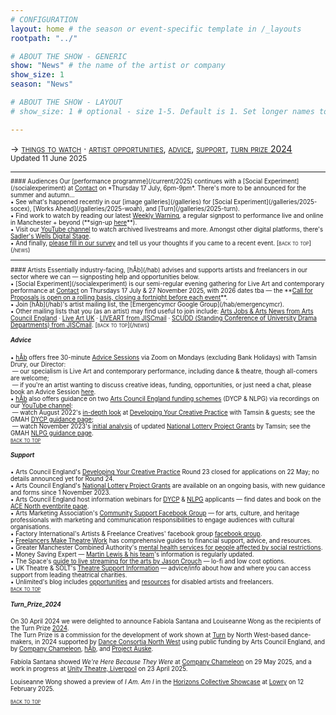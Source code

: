 ```yaml
---
# CONFIGURATION
layout: home # the season or event-specific template in /_layouts
rootpath: "../"

# ABOUT THE SHOW - GENERIC
show: "News" # the name of the artist or company
show_size: 1
season: "News"

# ABOUT THE SHOW - LAYOUT
# show_size: 1 # optional - size 1-5. Default is 1. Set longer names to lower values

---
```

<span style='font-variant: small-caps'>→ [things to watch](/news/#audiences) · [artist opportunities](/news/#artists), [advice](/news/#advice), [support](/news/#support), [turn prize 2024](/news/#turn_prize_2024)</span>&ensp; <small>Updated 11 June 2025<small>        
<hr>          
#### Audiences         
Our [performance programme](/current/2025) continues with a [Social Experiment](/socialexperiment) at <a href="https://contactmcr.com" target="_blank">Contact</a> on *Thursday 17 July, 6pm-9pm*. There's more to be announced for the summer and autumn…<br>• See what's happened recently in our [image galleries](/galleries) for [Social Experiment](/galleries/2025-socex), [Works Ahead](/galleries/2025-woah), and [Turn](/galleries/2025-turn).<br>• Find work to watch by reading our latest <a href="http://wordofwarning.posthaven.com" target="_blank">Weekly Warning</a>, a regular signpost to performance live and online in Manchester + beyond (**sign-up <a href="http://eepurl.com/i_Odb" target="_blank">here</a>**).<br>• Visit our <a href="https://youtube.com/@warnmcr" target="_blank">YouTube channel</a> to watch archived livestreams and more. Amongst other digital platforms, there's <a href="https://sadlerswells.com/digital-stage" target="_blank">Sadler's Wells Digital Stage</a>.<br>• And finally, <a href="https://www.illuminate-data.org.uk/survey/gnwmcx" target="_blank">please fill in our survey</a> and tell us your thoughts if you came to a recent event.        
<span style='font-variant: small-caps'>[back to top](/news)</span>        
<hr>          
#### Artists         
Essentially industry-facing, [hÅb](/hab) advises and supports artists and freelancers in our sector where we can — signposting help and opportunities below.<br>• [Social Experiment](/socialexperiment) is our semi-regular evening gathering for Live Art and contemporary performance at <a href="https://contactmcr.com" target="_blank">Contact</a> on Thursdays 17 July & 27 November 2025, with 2026 dates tba — the **<a href="https://socialexperiment.posthaven.com" target="_blank">Call for Proposals is open on a rolling basis, closing a fortnight before each event</a>**.<br>• Join [hÅb](/hab)'s artist mailing list, the [Emergencymcr Google Group](/hab/emergencymcr).<br>• Other mailing lists that you (as an artist) may find useful to join include: <a href="https://www.artsjobs.org.uk/subscribe" target="_blank">Arts Jobs & Arts News from Arts Council England</a> · <a href="http://liveartuk.org/pages/sign-up" target="_blank">Live Art UK</a> · <a href="http://jiscmail.ac.uk/cgi-bin/webadmin?A0=LIVEART" target="_blank">LIVEART from JISCmail</a> · <a href="http://jiscmail.ac.uk/cgi-bin/webadmin?A0=SCUDD" target="_blank">SCUDD (Standing Conference of University Drama Departments) from JISCmail</a>.        
<span style='font-variant: small-caps'>[back to top](/news)</span>         
         
##### Advice        
• [hÅb](/hab) offers free 30-minute [Advice Sessions](/hab/advice/) via Zoom on Mondays (excluding Bank Holidays) with Tamsin Drury, our Director:<br>&nbsp;— our specialism is Live Art and contemporary performance, including dance & theatre, though all-comers are welcome;<br>&nbsp;— if you're an artist wanting to discuss creative ideas, funding, opportunities, or just need a chat, please book an Advice Session [here](/hab/advice).<br>• [hÅb](/hab) also offers guidance on two <a href="https://www.artscouncil.org.uk/our-open-funds" target="_blank">Arts Council England funding schemes</a> (DYCP & NLPG) via recordings on our <a href="https://youtube.com/@warnmcr" target="_blank">YouTube channel</a>:<br>&nbsp;— watch August 2022's <a href="https://youtu.be/POWwDg_STRw" target="_blank">in-depth look</a> at <a href="https://artscouncil.org.uk/DYCP" target="_blank">Developing Your Creative Practice</a> with Tamsin & guests; see the GMAH <a href="https://www.gm-artisthub.co.uk/dycp-guidance" target="_blank">DYCP guidance page</a>;<br>&nbsp;— watch November 2023's <a href="https://youtu.be/p0kVnlC0q8Y" target="_blank">initial analysis</a> of updated <a href="https://artscouncil.org.uk/projectgrants" target="_blank">National Lottery Project Grants</a> by Tamsin; see the GMAH <a href="https://www.gm-artisthub.co.uk/nlpg-guidance" target="_blank">NLPG guidance page</a>.          
<span style='font-variant: small-caps'>[back to top](/news)</span>         
         
##### Support         
• Arts Council England's <a href="https://www.artscouncil.org.uk/DYCP" target="_blank">Developing Your Creative Practice</a> Round 23 closed for applications on 22 May; no details announced yet for Round 24.         
• Arts Council England's <a href="https://www.artscouncil.org.uk/projectgrants" target="_blank">National Lottery Project Grants</a> are available on an ongoing basis, with new guidance and forms since 1 November 2023.        
• Arts Council England host information webinars for <a href="https://www.artscouncil.org.uk/DYCP" target="_blank">DYCP</a> & <a href="https://www.artscouncil.org.uk/projectgrants" target="_blank">NLPG</a> applicants — find dates and book on the <a href="https://www.eventbrite.co.uk/o/arts-council-england-events-north-28185338891" target="_blank">ACE North eventbrite page</a>.        
• Arts Marketing Association's <a href="http://facebook.com/groups/AMACommunitySupport" target="_blank">Community Support Facebook Group</a> — for arts, culture, and heritage professionals with marketing and communication responsibilities to engage audiences with cultural organisations.          
• Factory International's Artists & Freelance Creatives' facebook group <a href="http://www.facebook.com/groups/mifartistfreelancedropin" target="_blank">facebook group</a>.        
• <a href="http://www.freelancersmaketheatrework.com/financial-support" target="_blank">Freelancers Make Theatre Work</a> has comprehensive guides to financial support, advice, and resources.        
• Greater Manchester Combined Authority's <a href="http://www.greatermanchester-ca.gov.uk/news/new-mental-health-services-for-people-affected-by-social-restrictions" target="_blank">mental health services for people affected by social restrictions</a>.         
• Money Saving Expert — <a href="http://www.moneysavingexpert.com/news" target="_blank">Martin Lewis & his team</a>'s information is regularly updated.           
• The Space's <a href="http://www.thespace.org/resource/live-streaming-arts-lo-fi-and-low-cost-options" target="_blank">guide to live streaming for the arts by Jason Crouch</a> — lo-fi and low cost options.        
• UK Theatre & SOLT's <a href="http://theatresupport.info" target="_blank">Theatre Support Information</a> — advice/info about how and where you can access support from leading theatrical charities.        
• Unlimited's blog includes <a href="https://weareunlimited.org.uk/blog/?category=resources" target="_blank">opportunities</a> and <a href="https://weareunlimited.org.uk/blog/?category=resources" target="_blank">resources</a> for disabled artists and freelancers.        
<span style='font-variant: small-caps'>[back to top](/news)</span>         
          
##### Turn_Prize_2024         
On 30 April 2024 we were delighted to announce Fabíola Santana and Louiseanne Wong as the recipients of the Turn Prize [2024](/archive/2024-turn).<br>The Turn Prize is a commission for the development of work shown at [Turn](/hab/turn) by North West-based dance-makers, in 2024 supported by <a href="https://danceconsortianorthwest.org" target="_blank">Dance Consortia North West</a> using public funding by Arts Council England, and by <a href="https://companychameleon.com" target="_blank">Company Chameleon</a>, [hÅb](/hab), and <a href="https://projectauske.com" target="_blank">Project Auske</a>.         
         
Fabíola Santana showed *We're Here Because They Were* at [Company Chameleon](/current/2025/santana) on 29 May 2025, and a work in progress at <a href="https://unitytheatreliverpool.co.uk/whats-on/were-here-because-they-were" target="_blank">Unity Theatre, Liverpool</a> on 23 April 2025.         
         
Louiseanne Wong showed a preview of *I Am. Am I* in the <a href="https://thelowry.com/pQW3zUL/horizons-collective-showcase" target="_blank">Horizons Collective Showcase</a> at <a href="https://thelowry.com/whats-on/336//horizons-collective-showcase" target="_blank">Lowry</a> on 12 February 2025.         
          
<span style='font-variant: small-caps'>[back to top](/news)</span>         
